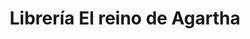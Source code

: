 ---
title: "Librería El reino de Agartha"
url: /cordoba/libreria-el-reino-de-agartha/
shop: Bücher
---
